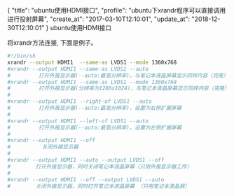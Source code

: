 {
  "title": "ubuntu使用HDMI接口",
  "profile": "ubuntu下xrandr程序可以直接调用进行投射屏幕",
  "create_at": "2017-03-10T12:10:01",
  "update_at": "2018-12-30T12:10:01"
}
ubuntu使用HDMI接口

将xrandr方法连接, 下面是例子。

```sh
#!/bin/sh
xrandr --output HDMI1  --same-as LVDS1 --mode 1360x768
#xrandr --output HDMI1 --same-as LVDS1 --auto
#         打开外接显示器(--auto:最高分辨率)，与笔记本液晶屏幕显示同样内容（克隆）
#xrandr --output HDMI1 --same-as LVDS1 --mode 1360x768
#         打开外接显示器(分辨率为1280x1024)，与笔记本液晶屏幕显示同样内容（克隆）
#
#xrandr --output HDMI1 --right-of LVDS1 --auto
#         打开外接显示器(--auto:最高分辨率)，设置为右侧扩展屏幕
#
#xrandr --output HDMI1 --left-of LVDS1 --auto
#         打开外接显示器(--auto:最高分辨率)，设置为左侧扩展屏幕
#
#xrandr --output HDMI1 --off
#          关闭外接显示器
#
#xrandr --output HDMI1 --auto --output LVDS1 --off
#        打开外接显示器，同时关闭笔记本液晶屏幕（只用外接显示器工作）
#
#xrandr --output HDMI1 --off --output LVDS1 --auto
#        关闭外接显示器，同时打开笔记本液晶屏幕 （只用笔记本液晶屏）
```

